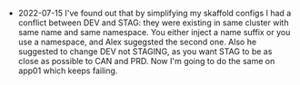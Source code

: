 
* 2022-07-15 I've found out that by simplifying my skaffold configs I had a conflict between DEV and STAG:
  they were existing in same cluster with same name and same namespace. You either inject a name suffix or
  you use a namespace, and Alex sugegsted the second one. Also he suggested to change DEV not STAGING, as
  you want STAG to be as close as possible to CAN and PRD. Now I'm going to do the same on app01 which
  keeps failing.
